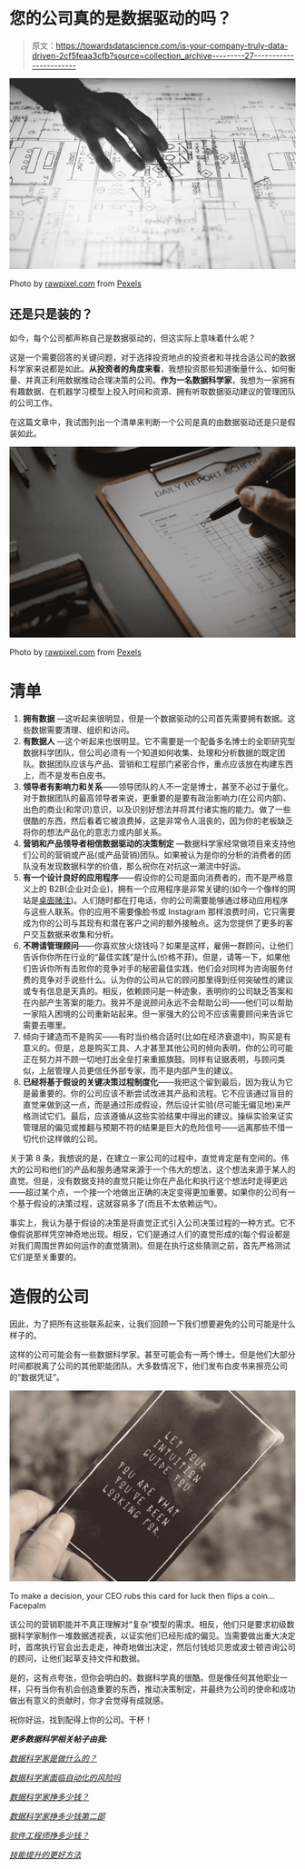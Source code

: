 # 您的公司真的是数据驱动的吗？

> 原文：<https://towardsdatascience.com/is-your-company-truly-data-driven-2cf5feaa3cfb?source=collection_archive---------27----------------------->

![](img/2052f7e5bc6fcbcdcd804de562a4737b.png)

Photo by [rawpixel.com](https://www.pexels.com/@rawpixel?utm_content=attributionCopyText&utm_medium=referral&utm_source=pexels) from [Pexels](https://www.pexels.com/photo/person-holding-pen-point-on-blueprint-1537008/?utm_content=attributionCopyText&utm_medium=referral&utm_source=pexels)

## 还是只是装的？

如今，每个公司都声称自己是数据驱动的，但这实际上意味着什么呢？

这是一个需要回答的关键问题，对于选择投资地点的投资者和寻找合适公司的数据科学家来说都是如此。**从投资者的角度来看**，我想投资那些知道衡量什么、如何衡量、并真正利用数据推动合理决策的公司。**作为一名数据科学家**，我想为一家拥有有趣数据、在机器学习模型上投入时间和资源、拥有听取数据驱动建议的管理团队的公司工作。

在这篇文章中，我试图列出一个清单来判断一个公司是真的由数据驱动还是只是假装如此。

![](img/c464d189ecf782d6ec045c42db5501c1.png)

Photo by [rawpixel.com](https://www.pexels.com/@rawpixel?utm_content=attributionCopyText&utm_medium=referral&utm_source=pexels) from [Pexels](https://www.pexels.com/photo/daily-report-schedule-paper-on-brown-clipboard-955449/?utm_content=attributionCopyText&utm_medium=referral&utm_source=pexels)

# 清单

1.  **拥有数据** —这听起来很明显，但是一个数据驱动的公司首先需要拥有数据。这些数据需要清理、组织和访问。
2.  **有数据人** —这个听起来也很明显。它不需要是一个配备多名博士的全职研究型数据科学团队，但公司必须有一个知道如何收集、处理和分析数据的既定团队。数据团队应该与产品、营销和工程部门紧密合作，重点应该放在构建东西上，而不是发布白皮书。
3.  **领导者有影响力和关系**——领导团队的人不一定是博士，甚至不必过于量化。对于数据团队的最高领导者来说，更重要的是要有政治影响力(在公司内部)、出色的商业(和常识)意识，以及识别好想法并将其付诸实施的能力。做了一些很酷的东西，然后看着它被浪费掉，这是非常令人沮丧的，因为你的老板缺乏将你的想法产品化的意志力或内部关系。
4.  **营销和产品领导者相信数据驱动的决策制定** —数据科学家经常做项目来支持他们公司的营销或产品(或产品营销)团队。如果被认为是你的分析的消费者的团队没有发现数据科学的价值，那么祝你在对抗这一潮流中好运。
5.  **有一个设计良好的应用程序**——假设你的公司是面向消费者的，而不是严格意义上的 B2B(企业对企业)，拥有一个应用程序是非常关键的(如今一个像样的网站是[桌面赌注](https://www.urbandictionary.com/define.php?term=table%20stakes))。人们随时都在打电话，你的公司需要能够通过移动应用程序与这些人联系。你的应用不需要像脸书或 Instagram 那样浪费时间，它只需要成为你的公司与其现有和潜在客户之间的额外接触点。这为您提供了更多的客户交互数据来收集和分析。
6.  **不聘请管理顾问**——你喜欢放火烧钱吗？如果是这样，雇佣一群顾问，让他们告诉你你所在行业的“最佳实践”是什么(价格不菲)。但是，请等一下，如果他们告诉你所有击败你的竞争对手的秘密最佳实践，他们会对同样为咨询服务付费的竞争对手说些什么。认为你的公司从它的顾问那里得到任何突破性的建议或专有信息是天真的。相反，依赖顾问是一种迹象，表明你的公司缺乏答案和在内部产生答案的能力。我并不是说顾问永远不会帮助公司——他们可以帮助一家陷入困境的公司重新站起来。但一家强大的公司不应该需要顾问来告诉它需要去哪里。
7.  倾向于建造而不是购买——有时当价格合适时(比如在经济衰退中)，购买是有意义的。但是，总是购买工具、人才甚至其他公司的倾向表明，你的公司可能正在努力并不顾一切地打出全垒打来重振旗鼓。同样有证据表明，与顾问类似，上层管理人员更信任外部专家，而不是内部产生的建议。
8.  **已经将基于假设的关键决策过程制度化**——我把这个留到最后，因为我认为它是最重要的。你的公司应该不断尝试改进其产品和流程。它不应该通过盲目的直觉来做到这一点，而是通过形成假设，然后设计实验(尽可能无偏见地)来严格测试它们。最后，应该遵循从这些实验结果中得出的建议。操纵实验来证实管理层的偏见或推翻与预期不符的结果是巨大的危险信号——远离那些不惜一切代价这样做的公司。

关于第 8 条，我想说的是，在建立一家公司的过程中，直觉肯定是有空间的。伟大的公司和他们的产品和服务通常来源于一个伟大的想法，这个想法来源于某人的直觉。但是，没有数据支持的直觉只能让你在产品化和执行这个想法时走得更远——超过某个点，一个接一个地做出正确的决定变得更加重要。如果你的公司有一个基于假设的决策过程，这就容易多了(而且不太依赖运气)。

事实上，我认为基于假设的决策是将直觉正式引入公司决策过程的一种方式。它不像假说那样凭空神奇地出现。相反，它们是通过人们的直觉形成的(每个假设都是对我们周围世界如何运作的直觉猜测)。但是在执行这些猜测之前，首先严格测试它们是至关重要的。

# 造假的公司

因此，为了把所有这些联系起来，让我们回顾一下我们想要避免的公司可能是什么样子的。

这样的公司可能会有一些数据科学家。甚至可能会有一两个博士。但是他们大部分时间都脱离了公司的其他职能团队。大多数情况下，他们发布白皮书来擦亮公司的“数据凭证”。

![](img/99b029e313d27e39de9570495bd980df.png)

To make a decision, your CEO rubs this card for luck then flips a coin… Facepalm

该公司的营销职能并不真正理解对“复杂”模型的需求。相反，他们只是要求初级数据科学家制作一堆数据透视表，以证实他们已经形成的偏见。当需要做出重大决定时，首席执行官会出去走走，神奇地做出决定，然后付钱给贝恩或波士顿咨询公司的顾问，让他们起草支持文件和数据。

是的，这有点夸张，但你会明白的。数据科学真的很酷。但是像任何其他职业一样，只有当你有机会创造重要的东西，推动决策制定，并最终为公司的使命和成功做出有意义的贡献时，你才会觉得有成就感。

祝你好运，找到配得上你的公司。干杯！

***更多数据科学相关帖子由我:***

[*数据科学家是做什么的？*](/what-do-data-scientists-do-13526f678129)

[*数据科学家面临自动化的风险吗*](/is-the-data-science-profession-at-risk-of-automation-ae162b5f052f)

[*数据科学家挣多少钱？*](/how-much-do-data-scientists-make-cbd7ec2b458)

[*数据科学家挣多少钱第二部*](/how-much-do-data-scientists-make-part-2-cb959a0d05f)

[*软件工程师挣多少钱？*](/how-much-do-software-engineers-make-60565f50f579)

[*技能提升的更好方法*](/a-better-way-to-skill-up-b2e5ee87dd0a)